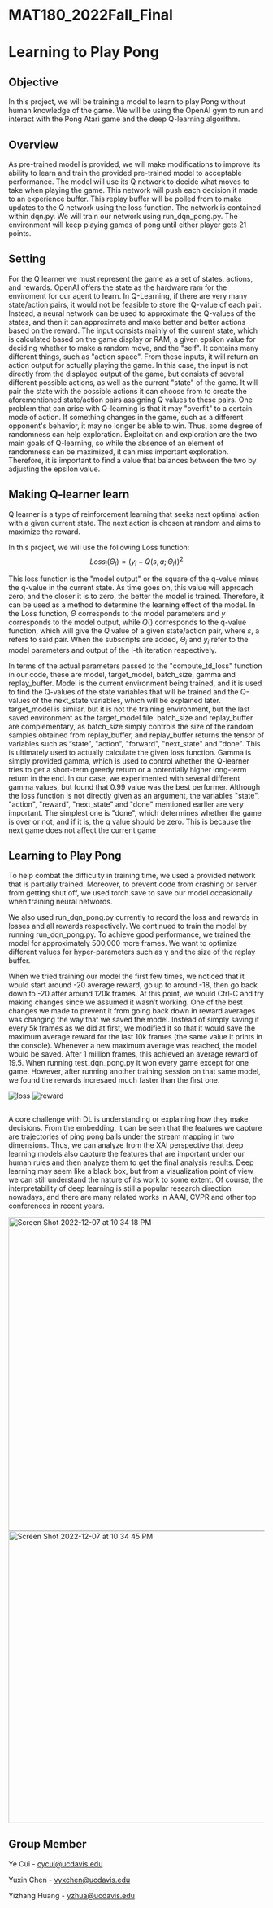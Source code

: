 # MAT180_2022Fall_Final
# Learning to Play Pong

<!-- ABOUT THE PROJECT -->
## Objective
In this project, we will be training a model to learn to play Pong without human knowledge of the game. We will be using the OpenAI gym to run and interact with the Pong Atari game and the deep Q-learning algorithm. 

## Overview
As pre-trained model is provided, we will make modifications to improve its ability to learn and train the provided pre-trained model to acceptable performance. The model will use its Q network to decide what moves to take when playing the game. This network will push each decision it made to an experience buffer. This replay buffer will be polled from to make updates to the Q network using the loss function. The network is contained within dqn.py. We will train our network using run_dqn_pong.py. The environment will keep playing games of pong until either player gets 21 points.

## Setting
For the Q learner we must represent the game as a set of states, actions, and rewards. OpenAI offers the state as the hardware ram for the enviroment for our agent to learn. In Q-Learning, if there are very many state/action pairs, it would not be feasible to store the Q-value of each pair. Instead, a neural network can be used to approximate the Q-values of the states, and then it can approximate and make better and better actions based on the reward. The input consists mainly of the current state, which is calculated based on the game display or RAM, a given epsilon value for deciding whether to make a random move, and the "self".
It contains many different things, such as "action space". From these inputs, it will return an action output for actually playing the game. In this case, the input is not directly from the displayed output of the game, but consists of several different possible actions, as well as the current "state" of the game. It will pair the state with the possible actions it can choose from to create the aforementioned state/action pairs assigning Q values to these pairs.
One problem that can arise with Q-learning is that it may "overfit" to a certain mode of action. If something changes in the game, such as a different opponent's behavior, it may no longer be able to win. Thus, some degree of randomness can help exploration. Exploitation and exploration are the two main goals of Q-learning, so while the absence of an element of randomness can be maximized, it can miss important exploration. Therefore, it is important to find a value that balances between the two by adjusting the epsilon value.


## Making Q-learner learn
Q learner is a type of reinforcement learning that seeks next optimal action with a given current state. The next action is chosen at random and aims to maximize the reward.

In this project, we will use the following Loss function:
	      $$Loss_i(\Theta_i)=(y_i-Q(s,a;\Theta_i))^2$$

This loss function is the "model output" or the square of the q-value minus the q-value in the current state. As time goes on, this value will approach zero, and the closer it is to zero, the better the model is trained. Therefore, it can be used as a method to determine the learning effect of the model. In the Loss function, $\Theta$ corresponds to the model parameters and $y$ corresponds to the model output, while $Q()$ corresponds to the q-value function, which will give the $Q$ value of a given state/action pair, where $s$, a refers to said pair. When the subscripts are added, $\Theta_i$ and $y_i$ refer to the model parameters and output of the i-th iteration respectively. 

In terms of the actual parameters passed to the "compute_td_loss" function in our code, these are model, target_model, batch_size, gamma and replay_buffer. Model is the current environment being trained, and it is used to find the Q-values of the state variables that will be trained and the Q-values of the next_state variables, which will be explained later. target_model is similar, but it is not the training environment, but the last saved environment as the target_model file. batch_size and replay_buffer are complementary, as batch_size simply controls the size of the random samples obtained from replay_buffer, and replay_buffer returns the tensor of variables such as “state", "action", "forward", "next_state" and "done". This is ultimately used to actually calculate the given loss function. Gamma is simply provided gamma, which is used to control whether the Q-learner tries to get a short-term greedy return or a potentially higher long-term return in the end. In our case, we experimented with several different gamma values, but found that 0.99 value was the best performer. Although the loss function is not directly given as an argument, the variables "state", "action", "reward", "next_state" and "done" mentioned earlier are very important. The simplest one is "done", which determines whether the game is over or not, and if it is, the q value should be zero. This is because the next game does not affect the current game


## Learning to Play Pong
To help combat the difficulty in training time, we used a provided network that is partially trained. Moreover, to prevent code from crashing or server from getting shut off, we used torch.save to save our model occasionally when training neural networds.

We also used run_dqn_pong.py currently to record the loss and rewards in losses and all rewards respectively. We continued to train the model by running run_dqn_pong.py. To achieve good performance, we trained the model for approximately 500,000 more frames. We want to optimize different values for hyper-parameters such as γ and the size of the replay buffer.

When we tried training our model the first few times, we noticed that it would start around -20 average reward, go up to around -18, then go back down to -20 after around 120k frames. At this point, we would Ctrl-C and try making changes since we assumed it wasn’t working. One of the best changes we made to prevent it from going back down in reward averages was changing the way that we saved the model. Instead of simply saving it every 5k frames as we did at first, we modified it so that it would save the maximum average reward for the last 10k frames (the same value it prints in the console). Whenever a new maximum average was reached, the model would be saved. After 1 million frames, this achieved an average reward of 19.5. When running test_dqn_pong.py it won every game except for one game. However, after running another training session on that same model, we found the rewards incresaed much faster than the first one.

![loss](https://user-images.githubusercontent.com/118039163/206359690-e2936b17-afa6-4ae1-a6b2-f930f0e472da.jpeg)
![reward](https://user-images.githubusercontent.com/118039163/206359735-973a7476-1337-4d2d-b2f7-37db18259964.jpeg)

## 
A core challenge with DL is understanding or explaining how they make decisions. From the embedding, it can be seen that the features we capture are trajectories of ping pong balls under the stream mapping in two dimensions. Thus, we can analyze from the XAI perspective that deep learning models also capture the features that are important under our human rules and then analyze them to get the final analysis results. Deep learning may seem like a black box, but from a visualization point of view we can still understand the nature of its work to some extent. Of course, the interpretability of deep learning is still a popular research direction nowadays, and there are many related works in AAAI, CVPR and other top conferences in recent years.

<img width="617" alt="Screen Shot 2022-12-07 at 10 34 18 PM" src="https://user-images.githubusercontent.com/42626213/206375275-d426a8f2-8565-41c8-b1b0-e771bb27d97c.png">

<img width="574" alt="Screen Shot 2022-12-07 at 10 34 45 PM" src="https://user-images.githubusercontent.com/42626213/206375352-b6762370-0643-4faa-b8e2-a217eeed4709.png">

## Group Member

Ye Cui - cycui@ucdavis.edu

Yuxin Chen - vyxchen@ucdavis.edu

Yizhang Huang - yzhua@ucdavis.edu


